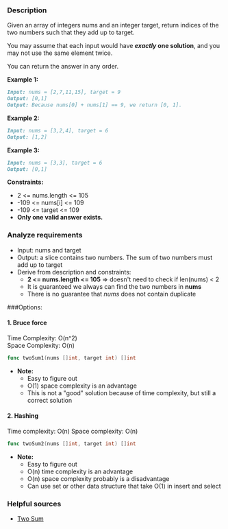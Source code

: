 ### Description
Given an array of integers nums and an integer target, return indices of the two numbers such that they add up to target.

You may assume that each input would have ***exactly* one solution**, and you may not use the same element twice.

You can return the answer in any order.


**Example 1:**
```markdown
Input: nums = [2,7,11,15], target = 9
Output: [0,1]
Output: Because nums[0] + nums[1] == 9, we return [0, 1].
```

**Example 2:**
```markdown
Input: nums = [3,2,4], target = 6
Output: [1,2]
```

**Example 3:**
```markdown
Input: nums = [3,3], target = 6
Output: [0,1]
```

**Constraints:**


* 2 <= nums.length <= 105
* -109 <= nums[i] <= 109
* -109 <= target <= 109
* **Only one valid answer exists.**



### Analyze requirements

- Input: nums and target  
- Output: a slice contains two numbers. The sum of two numbers must add up to target  
- Derive from description and constraints: 
    - **2 <= nums.length <= 105** => doesn't need to check if len(nums) < 2
    - It is guaranteed we always can find the two numbers in **nums**
    - There is no guarantee that *nums* does not contain duplicate 
 
###Options:

#### 1. Bruce force 
Time Complexity: O(n^2)  
Space Complexity: O(n)
```go
func twoSum1(nums []int, target int) []int
```
- **Note:**
    - Easy to figure out 
    - O(1) space complexity is an advantage 
    - This is not a "good" solution because of time complexity, but still a correct solution
#### 2. Hashing 
Time complexity: O(n)
Space complexity: O(n)
```go
func twoSum2(nums []int, target int) []int
```
- **Note:**
    - Easy to figure out 
    - O(n) time complexity is an advantage
    - O(n) space complexity probably is a disadvantage 
    - Can use set or other data structure that take O(1) in insert and select 


### Helpful sources
-  [Two Sum](https://web.stanford.edu/class/cs9/sample_probs/TwoSum.pdf)